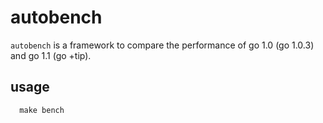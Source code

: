 autobench
=========

`autobench` is a framework to compare the performance of go 1.0 (go 1.0.3) and go 1.1 (go +tip).

usage
-----

      make bench 
